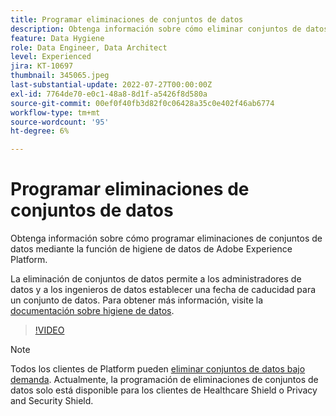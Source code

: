 ```yaml
---
title: Programar eliminaciones de conjuntos de datos
description: Obtenga información sobre cómo eliminar conjuntos de datos mediante la función de higiene de datos de Adobe Experience Platform.
feature: Data Hygiene
role: Data Engineer, Data Architect
level: Experienced
jira: KT-10697
thumbnail: 345065.jpeg
last-substantial-update: 2022-07-27T00:00:00Z
exl-id: 7764de70-e0c1-48a8-8d1f-a5426f8d580a
source-git-commit: 00ef0f40fb3d82f0c06428a35c0e402f46ab6774
workflow-type: tm+mt
source-wordcount: '95'
ht-degree: 6%

---
```


# Programar eliminaciones de conjuntos de datos

Obtenga información sobre cómo programar eliminaciones de conjuntos de datos mediante la función de higiene de datos de Adobe Experience Platform.

La eliminación de conjuntos de datos permite a los administradores de datos y a los ingenieros de datos establecer una fecha de caducidad para un conjunto de datos. Para obtener más información, visite la [documentación sobre higiene de datos](https://experienceleague.adobe.com/docs/experience-platform/hygiene/home.html?lang=es).


>[!VIDEO](https://video.tv.adobe.com/v/345065?learn=on)

>[!NOTE]
>
> Todos los clientes de Platform pueden [eliminar conjuntos de datos bajo demanda](https://experienceleague.adobe.com/docs/experience-platform/catalog/datasets/user-guide.html#delete). Actualmente, la programación de eliminaciones de conjuntos de datos solo está disponible para los clientes de Healthcare Shield o Privacy and Security Shield.
